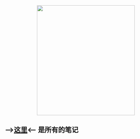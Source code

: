 <div style="text-align:center"><img src="https://pic3.zhimg.com/80/v2-610c797a92a5db443d2736061c2299a6_720w.jpg" width = "305" height = "343" align=center/></div>  


##          -->[这里](https://zhensyuan.github.io/yz/)<-- 是所有的笔记  
